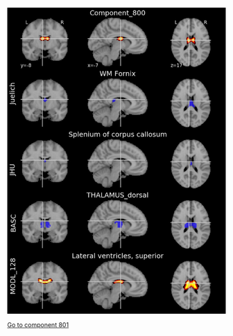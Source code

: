 


![800](preliminary/800.jpg "Component 800")

[Go to component 801](https://parietal-inria.github.io/MODL_atlas/1024/801 "Component 801")
